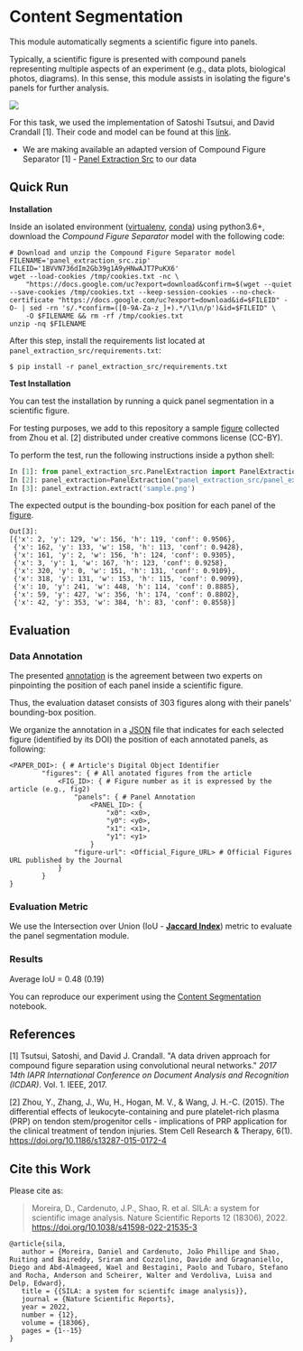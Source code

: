 # Content Segmentation 

This module automatically segments a scientific figure into panels.

Typically, a scientific figure is presented with compound panels representing multiple aspects of an experiment (e.g., data plots, biological photos, diagrams). In this sense, this module assists in isolating the figure's panels for further analysis.



![](.figs/panels-segmenation.png)



For this task, we used the implementation of Satoshi Tsutsui, and David Crandall [1]. Their code and model can be found at this [link](https://github.com/apple2373/figure-separator). 

- We are making available an adapted version of Compound Figure Separator [1] - [Panel Extraction Src](http://intranet.recod.ic.unicamp.br/~jcardenuto/pub/sila/content-segmentation/panel_extraction_src.zip) to our data



## Quick Run

**Installation**

Inside an isolated environment ([virtualenv](https://virtualenv.pypa.io/en/latest/), [conda](https://docs.conda.io/en/latest/)) using python3.6+, download the *Compound Figure Separator* model with the following code:

```
# Download and unzip the Compound Figure Separator model
FILENAME='panel_extraction_src.zip'
FILEID='1BVVN736dIm2Gb39g1A9yHNwAJT7PuKX6'
wget --load-cookies /tmp/cookies.txt -nc \
    "https://docs.google.com/uc?export=download&confirm=$(wget --quiet --save-cookies /tmp/cookies.txt --keep-session-cookies --no-check-certificate "https://docs.google.com/uc?export=download&id=$FILEID" -O- | sed -rn 's/.*confirm=([0-9A-Za-z_]+).*/\1\n/p')&id=$FILEID" \
    -O $FILENAME && rm -rf /tmp/cookies.txt
unzip -nq $FILENAME
```

After this step, install the requirements list located at `panel_extraction_src/requirements.txt`:

```
$ pip install -r panel_extraction_src/requirements.txt
```

**Test Installation**

You can test the installation by running a quick panel segmentation in a scientific figure. 

For testing purposes, we add to this repository a sample [figure](sample.png) collected from Zhou et al. [2] distributed under creative commons license (CC-BY).

To perform the test, run the following instructions inside a python shell:

```python
In [1]: from panel_extraction_src.PanelExtraction import PanelExtraction 
In [2]: panel_extraction=PanelExtraction("panel_extraction_src/panel_extraction.pb")
In [3]: panel_extraction.extract('sample.png')
```

The expected output is the bounding-box position for each panel of the [figure](sample.png).

```
Out[3]: 
[{'x': 2, 'y': 129, 'w': 156, 'h': 119, 'conf': 0.9506},
 {'x': 162, 'y': 133, 'w': 158, 'h': 113, 'conf': 0.9428},
 {'x': 161, 'y': 2, 'w': 156, 'h': 124, 'conf': 0.9305},
 {'x': 3, 'y': 1, 'w': 167, 'h': 123, 'conf': 0.9258},
 {'x': 320, 'y': 0, 'w': 151, 'h': 131, 'conf': 0.9109},
 {'x': 318, 'y': 131, 'w': 153, 'h': 115, 'conf': 0.9099},
 {'x': 10, 'y': 241, 'w': 448, 'h': 114, 'conf': 0.8885},
 {'x': 59, 'y': 427, 'w': 356, 'h': 174, 'conf': 0.8802},
 {'x': 42, 'y': 353, 'w': 384, 'h': 83, 'conf': 0.8558}]
```



## Evaluation

### Data Annotation

The presented [annotation](dataset_tasks/segmentation/figure-panel-segmentation.json) is the agreement between two experts on pinpointing the position of each panel inside a scientific figure.

Thus, the evaluation dataset consists of 303 figures along with their panels' bounding-box position. 

We organize the annotation in a [JSON](dataset_tasks/segmentation/figure-panel-segmentation.json) file that indicates for each selected figure (identified by its DOI) the position of each annotated panels, as following:

```
<PAPER_DOI>: { # Article's Digital Object Identifier
        "figures": { # All anotated figures from the article
            <FIG_ID>: { # Figure number as it is expressed by the article (e.g., fig2)
                "panels": { # Panel Annotation
                    <PANEL_ID>: { 
                        "x0": <x0>, 
                        "y0": <y0>,
                        "x1": <x1>,
                        "y1": <y1>
                    }
                "figure-url": <Official_Figure_URL> # Official Figures URL published by the Journal
            }
        }
}
```



### Evaluation Metric

We use the Intersection over Union  (IoU - **[Jaccard Index](https://en.wikipedia.org/wiki/Jaccard_index)**) metric to evaluate the panel segmentation module.



### Results

Average IoU = 0.48 (0.19)

You can reproduce our experiment using the [Content Segmentation](Content%20Segmentation.ipynb) notebook.

## References

[1] Tsutsui, Satoshi, and David J. Crandall. "A data driven approach for compound figure separation using convolutional neural networks." *2017 14th IAPR International Conference on Document Analysis and Recognition (ICDAR)*. Vol. 1. IEEE, 2017.

[2] Zhou, Y., Zhang, J., Wu, H., Hogan, M. V., & Wang, J. H.-C. (2015). The differential effects of leukocyte-containing and pure platelet-rich plasma (PRP) on tendon stem/progenitor cells - implications of PRP application for the clinical treatment of tendon injuries. Stem Cell Research & Therapy, 6(1). https://doi.org/10.1186/s13287-015-0172-4


## Cite this Work
Please cite as:
> Moreira, D., Cardenuto, J.P., Shao, R. et al. SILA: a system for scientific image analysis. Nature Scientific Reports 12 (18306), 2022.
> https://doi.org/10.1038/s41598-022-21535-3

```
@article{sila,
   author = {Moreira, Daniel and Cardenuto, João Phillipe and Shao, Ruiting and Baireddy, Sriram and Cozzolino, Davide and Gragnaniello, Diego and Abd‑Almageed, Wael and Bestagini, Paolo and Tubaro, Stefano and Rocha, Anderson and Scheirer, Walter and Verdoliva, Luisa and Delp, Edward},
   title = {{SILA: a system for scientifc image analysis}},
   journal = {Nature Scientific Reports},
   year = 2022,
   number = {12},
   volume = {18306},
   pages = {1--15}
}
```
